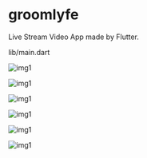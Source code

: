 # groomlyfe

Live Stream Video App made by Flutter.

lib/main.dart

![img1](img/download.png)


![img1](img/download_1.png)


![img1](img/download_2.png)


![img1](img/download_3.png)


![img1](img/download_4.png)


![img1](img/download_5.png)